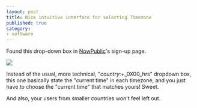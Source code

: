 ```yaml
---
layout: post
title: Nice intuitive interface for selecting Timezone
published: true
category:
- software
---
```

Found this drop-down box in [NowPublic](http://www.nowpublic.com/)'s sign-up page.

![](http://photos6.flickr.com/7182122_7b1f2548fc_m.jpg)

Instead of the usual, more technical, "_country_:+_0X00_hrs" dropdown box, this one basically state the "current time" in each timezone, and you just have to choose the "current time" that matches yours! Sweet.

And also, your users from smaller countries won't feel left out.


